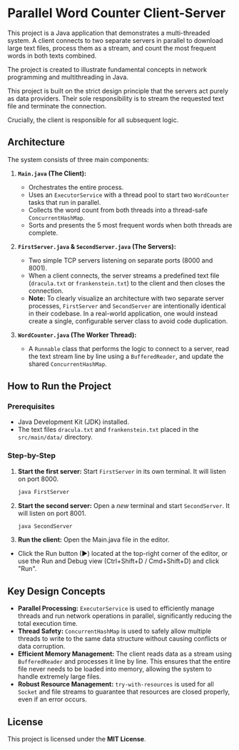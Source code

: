 # Parallel Word Counter Client-Server

This project is a Java application that demonstrates a multi-threaded system. A client connects to two separate servers in parallel to download large text files, process them as a stream, and count the most frequent words in both texts combined.

The project is created to illustrate fundamental concepts in network programming and multithreading in Java.

This project is built on the strict design principle that the servers act purely as data providers. Their sole responsibility is to stream the requested text file and terminate the connection.

Crucially, the client is responsible for all subsequent logic.

## Architecture

The system consists of three main components:

1. **`Main.java` (The Client):**
    * Orchestrates the entire process.
    * Uses an `ExecutorService` with a thread pool to start two `WordCounter` tasks that run in parallel.
    * Collects the word count from both threads into a thread-safe `ConcurrentHashMap`.
    * Sorts and presents the 5 most frequent words when both threads are complete.

2. **`FirstServer.java` & `SecondServer.java` (The Servers):**
    * Two simple TCP servers listening on separate ports (8000 and 8001).
    * When a client connects, the server streams a predefined text file (`dracula.txt` or `frankenstein.txt`) to the client and then closes the connection.
    * **Note:** To clearly visualize an architecture with two separate server processes, `FirstServer` and `SecondServer` are intentionally identical in their codebase. In a real-world application, one would instead create a single, configurable server class to avoid code duplication.

3. **`WordCounter.java` (The Worker Thread):**
    * A `Runnable` class that performs the logic to connect to a server, read the text stream line by line using a `BufferedReader`, and update the shared `ConcurrentHashMap`.

## How to Run the Project

### Prerequisites
* Java Development Kit (JDK) installed.
* The text files `dracula.txt` and `frankenstein.txt` placed in the `src/main/data/` directory.

### Step-by-Step

1. **Start the first server:**
    Start `FirstServer` in its own terminal. It will listen on port 8000.
    ```bash
    java FirstServer
    ```

2. **Start the second server:**
    Open a *new* terminal and start `SecondServer`. It will listen on port 8001.
    ```bash
    java SecondServer
    ```

3. **Run the client:**
    Open the Main.java file in the editor.

- Click the Run button (▶) located at the top-right corner of the editor, or use the Run and Debug view (Ctrl+Shift+D / Cmd+Shift+D) and click "Run".

## Key Design Concepts

* **Parallel Processing:** `ExecutorService` is used to efficiently manage threads and run network operations in parallel, significantly reducing the total execution time.
* **Thread Safety:** `ConcurrentHashMap` is used to safely allow multiple threads to write to the same data structure without causing conflicts or data corruption.
* **Efficient Memory Management:** The client reads data as a stream using `BufferedReader` and processes it line by line. This ensures that the entire file never needs to be loaded into memory, allowing the system to handle extremely large files.
* **Robust Resource Management:** `try-with-resources` is used for all `Socket` and file streams to guarantee that resources are closed properly, even if an error occurs.

## License

This project is licensed under the **MIT License**.
